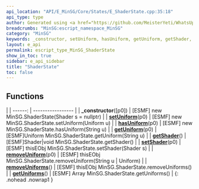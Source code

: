 ```yaml
---
api_location: "API/E_MinSG/Core/States/E_ShaderState.cpp:35:18"
api_type: type
author: Generated using <a href="https://github.com/MeisterYeti/WhatsUpDoc">WhatsUpDoc</a>
breadcrumbs: "MinSG:escript_namespace_MinSG"
category: "MinSG"
keywords: _constructor, setUniform, hasUniform, getUniform, getShader, setShader, removeUniform, removeUniforms, getUniforms
layout: e_api
permalink: escript_type_MinSG_ShaderState
show_in_toc: true
sidebar: e_api_sidebar
title: "ShaderState"
toc: false
---
```


## Functions

|
| ------: | ----------------- |
| **_constructor**([p0]) | [ESMF] new MinSG.ShaderState(Shader s = nullptr) |
| **[setUniform](classMinSG_1_1ShaderState#classMinSG_1_1ShaderState_1aa35b3ef3018e1366c4406de871fe7bfe)**(p0) | [ESMF] new MinSG.ShaderState.setUniform(Uniform u) |
| **[hasUniform](classMinSG_1_1ShaderState#classMinSG_1_1ShaderState_1a39a96b0db0cd81e9ee17578eee05b913)**(p0) | [ESMF] new MinSG.ShaderState.hasUniform(String u) |
| **[getUniform](classMinSG_1_1ShaderState#classMinSG_1_1ShaderState_1af43916b364395fdb538f72284ba6cdbf)**(p0) | [ESMF]Uniform MinSG.ShaderState.getUniform(String u) |
| **[getShader](classMinSG_1_1ShaderState#classMinSG_1_1ShaderState_1aa8ba7d68cb0e6a254cb6aa139519f8eb)**() | [ESMF]Shader\|void MinSG.ShaderState.getShader() |
| **[setShader](classMinSG_1_1ShaderState#classMinSG_1_1ShaderState_1ade1e0e0d46c7b6d1436b58ea74e3e72a)**(p0) | [ESMF] thisEObj MinSG.ShaderState.setShader(Shader s) |
| **[removeUniform](classMinSG_1_1ShaderState#classMinSG_1_1ShaderState_1a382421d1d3e6301e8e8eb06beda90ab0)**(p0) | [ESMF] thisEObj MinSG.ShaderState.removeUniform(String u \| Uniform) |
| **[removeUniforms](classMinSG_1_1ShaderState#classMinSG_1_1ShaderState_1ada1510709537592c1045e894ce1c8f4e)**() | [ESMF] thisEObj MinSG.ShaderState.removeUniforms() |
| **[getUniforms](classMinSG_1_1ShaderState#classMinSG_1_1ShaderState_1add523030048b8e2bfa1c8e1a6566c2e1)**() | [ESMF] Array MinSG.ShaderState.getUniforms() |
{: .nohead .nowrap1 }
